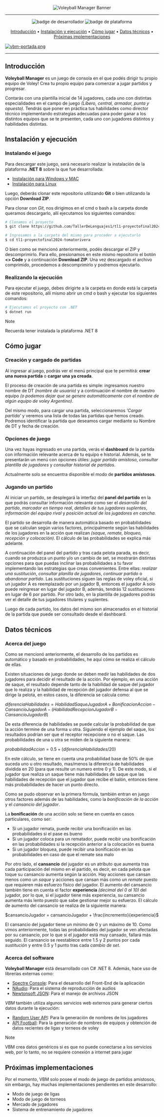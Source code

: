 <section align='center'>
    <img src='https://i.postimg.cc/fbxPy1NQ/vbm-banner.png' border='0' alt='Voleyball Manager Banner'/>
</section>

<hr>
<p align="center">
  <img src="https://img.shields.io/badge/Desarrollador-@tomatorivera-orange"
       alt="badge de desarrollador">
  <img src="https://img.shields.io/badge/Plataforma-.NET_8-yellow?logo=dotnet&logoColor=yellow"
  	   alt="badge de plataforma">
</p>

<p align="center" style="margin: 15px 0;">
  <a href="#introducción">Introducción</a> •
  <a href="#instalación-y-ejecución">Instalación y ejecución</a> •
  <a href="#cómo-jugar">Cómo jugar</a> •
  <a href="#datos-técnicos">Datos técnicos</a> •
  <a href="#próximas-implementaciones">Próximas implementaciones</a>
</p>

[![vbm-portada.png](https://i.postimg.cc/NFY8B0gX/vbm-portada.png)](https://postimg.cc/62j4ht46)

<hr>

## Introducción

**Voleyball Manager** es un juego de consola en el que podés dirigir tu propio equipo de Voley! Crea tu propio equipo para comenzar a jugar partidos y progresar.

Contarás con una plantilla inicial de 14 jugadores, cada uno con distintas especialidades en el campo de juego _(Líbero, central, armador, punta y opuesto)_. Tendrás que poner en práctica tus habilidades como director técnico implementando estrategias adecuadas para poder ganar a los distintos equipos que se te presenten, cada uno con jugadores distintos y habilidades distintas.

## Instalación y ejecución

### Instalando el juego

Para descargar este juego, será necesario realizar la instalación de la plataforma **.NET 8** sobre la que fue desarrollada:
- [Instalación para Windows y MAC](https://dotnet.microsoft.com/en-us/download)
- [Instalación para Linux](https://learn.microsoft.com/es-es/dotnet/core/install/linux-ubuntu-install?pivots=os-linux-ubuntu-2204&tabs=dotnet8)

Luego, deberás clonar este repositorio utilizando **Git** o bien utilizando la opción **Download ZIP**.

Para clonar con *Git*, nos dirigimos en el cmd o bash a la carpeta donde queramos descargarlo, allí ejecutamos los siguientes comandos:

```bash
# Clonamos el proyecto
$ git clone https://github.com/TallerDeLenguajes1/tl1-proyectofinal2024-tomatorivera.git

# Ingresamos a la carpeta del mismo para proceder a ejecutarlo
$ cd tl1-proyectofinal2024-tomatorivera
```

O bien como se mencionó anteriormente, podés descargar el ZIP y descomprimirlo. Para ello, presionamos en este mismo repositorio el botón **<> Code** y a continuación **Download ZIP**. Una vez descargado el archivo comprimido, procedemos a descomprimirlo y podremos ejecutarlo.

### Realizando la ejecución

Para ejecutar el juego, debes dirigirte a la carpeta en donde está la carpeta de este repositorio, allí mismo abrir un cmd o bash y ejecutar los siguientes comandos:

```bash
# Ejecutamos el proyecto con .NET
$ dotnet run
```

> [!NOTE]
> Recuerda tener instalada la plataforma .NET 8

## Cómo jugar

### Creación y cargado de partidas

Al ingresar al juego, podrás ver el menú principal que te permitirá: **crear una nueva partida** o **cargar una ya creada**. 

El proceso de creación de una partida es simple: ingresamos nuestro nombre de DT *(nombre de usuario)* y a continuación el nombre de nuestro equipo *(o podemos dejar que se genere automáticamente con el nombre de algún equipo de voley Argentino)*.

Del mismo modo, para cargar una partida, seleccionaremos *'Cargar partida'* y veremos una lista de todas las partidas que hemos creado. Podremos identificar la partida que deseamos cargar mediante su Nombre de DT y fecha de creación.

### Opciones de juego

Una vez hayas ingresado en una partida, verás el **dashboard** de la partida con información relevante acerca de tu equipo e historial. Además, se te presentarán un menú con opciones útiles: *jugar partido amistoso*, *consultar plantilla de jugadores* y *consultar historial de partidos*.

Actualmente solo se encuentra disponible el modo de **partidos amistosos**.

### Jugando un partido

Al iniciar un partido, se desplegará la interfaz del **panel del partido** en la que podrás consultar información relevante como ser el *desarrollo del partido*, *marcador en tiempo real*, *detalles de tus jugadores suplentes*, *información del equipo rival* y *posición actual de los jugadores en cancha*.

El partido se desarrolla de manera automática basado en probabilidades que se calculan según varios factores, principalmente según las habilidades de los jugadores en la acción que realizan *(saque, remate, bloqueo, recepción y colocación)*. El cálculo de las probabilidades se explica más adelante.

A continuación del panel del partido y tras cada pelota parada, es decir, cuando se produzca un punto y/o un cambio de set, se mostrarán distintas opciones para que puedas inclinar las probabilidades a tu favor implementando las estrategias que creas convenientes. Entre ellas: *realizar una sustitución*, *consultar planilla de jugadores*, *continuar partido* o *abandonar partido*. Las sustituciones siguen las reglas de voley oficial, si un jugador A es reemplazado por un jugador B, entonces el jugador A solo puede reingresar en lugar del jugador B, además, tendrás 12 sustituciones en lugar de 6 por partido. Por otro lado, en la plantilla de jugadores podrás ver el detalle de tus jugadores titulares y suplentes.

Luego de cada partido, los datos del mismo son almacenados en el historial de la partida que puede ser consultado desde el dashboard.

## Datos técnicos

### Acerca del juego

Como se mencionó anteriormente, el desarrollo de los partidos es automático y basado en probabilidades, he aquí cómo se realiza el cálculo de ellas.

Existen situaciones de juego donde se deben medir las habilidades de dos jugadores para decidir el resultado de la acción. Por ejemplo, en una acción de saque, el resultado depende tanto de la habilidad de saque del jugador que lo realiza y la habilidad de recepción del jugador defensa al que se dirige la pelota, en estos casos, la diferencia se calcula como:

$diferenciaHabilidades = HabilidadSaqueJugadorA + BonificacionAccion - CansancioJugadorA - (HabilidadRecepcionJugadorB - CansancioJugadorB)$

De esta diferencia de habilidades se puede calcular la probabilidad de que la acción termine de una forma u otra. Siguiendo el ejemplo del saque, los resultados podrían ser que el receptor recepcione o no el saque. Las probabilidades de una u otra se miden de la siguiente manera:

$probabilidadAccion = 0.5 + (diferenciaHabilidades / 20)$

En este cálculo, se tiene en cuenta una probabilidad base de 50% de que suceda uno u otro resultado, mas/menos la diferencia de habilidades dividida en 20 (para que resulte un numero entre 0 y 1). De este modo, si el jugador que realiza un saque tiene más habilidades de saque que las habilidades de recepción que el jugador que recibe el balón, entonces tiene más probabilidades de hacer un punto directo.

Como se pudo observar en la primera fórmula, también entran en juego otros factores además de las habilidades, como la *bonificación de la acción* y el *cansancio del jugador*.

La **bonificación** de una acción solo se tiene en cuenta en casos particulares, como ser: 

- Si un jugador remata, puede recibir una bonificación en las probabilidades si el pase es bueno
- Si un jugador coloca para un rematador, puede recibir una bonificación en las probabilidades si la recepción anterior a la colocación es buena
- Si un jugador bloquea, puede recibir una bonificación en las probabilidades en caso de que el remate sea malo

Por otro lado, el **cansancio** del jugador es un atributo que aumenta tras cada participación del mismo en el partido, es decir, en cada pelota que toque su cansancio aumenta según la acción. Hay acciones que cansan menos como un *saque* y acciones que cansan más como un *remate* puesto que requieren más esfuerzo físico del jugador. El aumento del cansancio también tiene en cuenta el factor **experiencia** *(decimal del 0 al 10)* del jugador, por lo que, si el jugador tiene más experiencia, su cansancio aumenta más lento puesto que sabe gestionar mejor su esfuerzo. El cálculo de aumento del cansancio se realiza de la siguiente manera:

$cansancioJugador = cansancioJugador + \frac{incremento}{experiencia}$

El cansancio del jugador tiene un mínimo de 0 y un máximo de 10. Como vimos anteriormente, todas las probabilidades del jugador se ven afectadas por su cansancio, por lo que si el jugador está muy cansado, fallará más seguido. El cansancio se reestablece entre 1.5 y 2 puntos por cada *sustitución* y entre 0.5 y 1 punto tras cada *cambio de set*.

### Acerca del software

**Voleyball Manager** está desarrollado con C# .NET 8. Además, hace uso de librerías externas como:

- [Spectre Console](https://github.com/spectreconsole/spectre.console): Para el desarrollo del Front-End de la aplicación
- [NAudio](https://github.com/naudio/NAudio): Para el sistema de reproducción de audios 
- [Newtonsoft JSON](https://github.com/JamesNK/Newtonsoft.Json): Para el manejo de archivos JSON

*VBM* también utiliza algunos servicios web externos para generar ciertos datos durante la ejecución:

- [Random User API](https://randomuser.me): Para la generación de nombres de los jugadores
- [API Football](https://www.api-football.com): Para la generación de nombres de equipos y obtención de datos recientes de ligas y torneos de voley

> [!NOTE]
> VBM crea datos genéricos si es que no puede conectarse a los servicios web, por lo tanto, no se requiere conexión a internet para jugar

## Próximas implementaciones

Por el momento, VBM solo posee el modo de juego de partidos amistosos, sin embargo, hay muchas implementaciones pendientes en este desarrollo:

- Modo de juego de ligas
- Modo de juego de torneos
- Mercado de jugadores
- Sistema de entrenamiento de jugadores